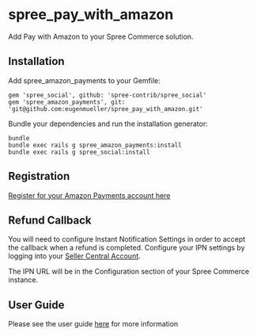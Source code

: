 spree_pay_with_amazon
===================

Add Pay with Amazon to your Spree Commerce solution.

Installation
------------

Add spree_amazon_payments to your Gemfile:

```
gem 'spree_social', github: 'spree-contrib/spree_social'
gem 'spree_amazon_payments', git: 'git@github.com:eugenmueller/spree_pay_with_amazon.git'
```

Bundle your dependencies and run the installation generator:

```
bundle
bundle exec rails g spree_amazon_payments:install
bundle exec rails g spree_social:install
```

Registration
--------------
[Register for your Amazon Payments account here](https://sellercentral.amazon.com/hz/me/sp/signup?solutionProviderOptions=lwa%3Bmws-acc%3B&marketplaceId=AGWSWK15IEJJ7&solutionProviderToken=AAAAAQAAAAEAAAAQw%2B2XzpFj2GWN0gTo0twkdAAAAHAcjkEL%2FdK5mKZbaJyrLpiWRmzHCLnC5eLDc8TlCy4aHUaagtgrQcxbsBRi5Y3xsRv1jXEP2QFuCAniHYcBxE%2FpbFnuBaEBPHBANejgd8xYL4fBX8Fz3I9%2Fl5bmIYBWyvSCEP8MPJQ6KKCNwPGcV%2FDN&solutionProviderId=A31NP5KFHXSFV1)

Refund Callback
--------------
You will need to configure Instant Notification Settings in order to accept the callback when a refund is completed. Configure your IPN settings by logging into your [Seller Central Account](https://sellercentral.amazon.com/gp/pyop/seller/account/settings/user-settings-view.html?).

The IPN URL will be in the Configuration section of your Spree Commerce instance.

User Guide
--------------
Please see the user guide [here](https://github.com/amzn/spree_pay_with_amazon/blob/master/LoginandPaywithAmazonforSpreeCommerce.pdf?raw=true) for more information
